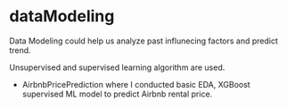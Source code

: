 # dataModeling
Data Modeling could help us analyze past influnecing factors and predict trend. 

Unsupervised and supervised learning algorithm are used.

* AirbnbPricePrediction where I conducted basic EDA, XGBoost supervised ML model to predict Airbnb rental price.
